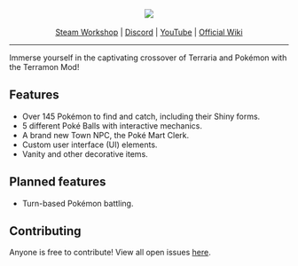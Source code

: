 <div align="center">
<img src="https://raw.githubusercontent.com/JamzOJamz/Terramon/main/Assets/Misc/MenuLogo.png"><br><br>
<a href="" target="_blank">Steam Workshop</a> | <a href="https://discord.gg/U8skDEA" target="_blank">Discord</a> | <a href="https://www.youtube.com/@TerramonMod" target="_blank">YouTube</a> | <a href="https://terrariamods.wiki.gg/wiki/Terramon" target="_blank">Official Wiki</a>
</div>

---

Immerse yourself in the captivating crossover of Terraria and Pokémon with the Terramon Mod!

## Features

- Over 145 Pokémon to find and catch, including their Shiny forms.
- 5 different Poké Balls with interactive mechanics.
- A brand new Town NPC, the Poké Mart Clerk.
- Custom user interface (UI) elements.
- Vanity and other decorative items.

## Planned features

- Turn-based Pokémon battling.

## Contributing

Anyone is free to contribute! View all open issues [here](https://github.com/nsfury/Terramon/issues).
